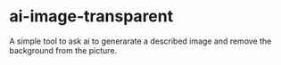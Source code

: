 # ai-image-transparent
A simple tool to ask ai to generarate a described image and remove the background from the picture.
